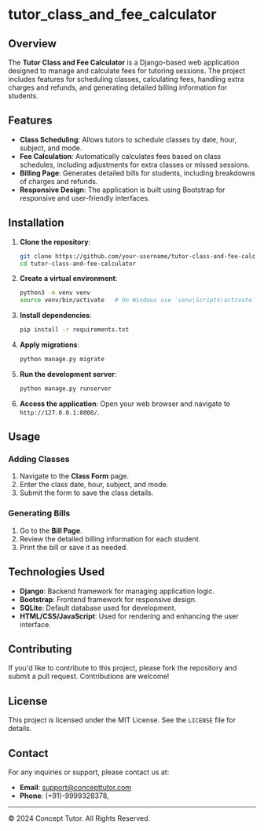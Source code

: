 # tutor_class_and_fee_calculator


## Overview
The **Tutor Class and Fee Calculator** is a Django-based web application designed to manage and calculate fees for tutoring sessions. The project includes features for scheduling classes, calculating fees, handling extra charges and refunds, and generating detailed billing information for students.

## Features
- **Class Scheduling**: Allows tutors to schedule classes by date, hour, subject, and mode.
- **Fee Calculation**: Automatically calculates fees based on class schedules, including adjustments for extra classes or missed sessions.
- **Billing Page**: Generates detailed bills for students, including breakdowns of charges and refunds.
- **Responsive Design**: The application is built using Bootstrap for responsive and user-friendly interfaces.

## Installation

1. **Clone the repository**:
    ```bash
    git clone https://github.com/your-username/tutor-class-and-fee-calculator.git
    cd tutor-class-and-fee-calculator
    ```

2. **Create a virtual environment**:
    ```bash
    python3 -m venv venv
    source venv/bin/activate   # On Windows use `venv\Scripts\activate`
    ```

3. **Install dependencies**:
    ```bash
    pip install -r requirements.txt
    ```

4. **Apply migrations**:
    ```bash
    python manage.py migrate
    ```

5. **Run the development server**:
    ```bash
    python manage.py runserver
    ```

6. **Access the application**:
    Open your web browser and navigate to `http://127.0.0.1:8000/`.

## Usage

### Adding Classes
1. Navigate to the **Class Form** page.
2. Enter the class date, hour, subject, and mode.
3. Submit the form to save the class details.

### Generating Bills
1. Go to the **Bill Page**.
2. Review the detailed billing information for each student.
3. Print the bill or save it as needed.

## Technologies Used
- **Django**: Backend framework for managing application logic.
- **Bootstrap**: Frontend framework for responsive design.
- **SQLite**: Default database used for development.
- **HTML/CSS/JavaScript**: Used for rendering and enhancing the user interface.

## Contributing
If you'd like to contribute to this project, please fork the repository and submit a pull request. Contributions are welcome!

## License
This project is licensed under the MIT License. See the `LICENSE` file for details.

## Contact
For any inquiries or support, please contact us at:
- **Email**: support@concepttutor.com
- **Phone**: (+91)-9999328378,

---

© 2024 Concept Tutor. All Rights Reserved.
